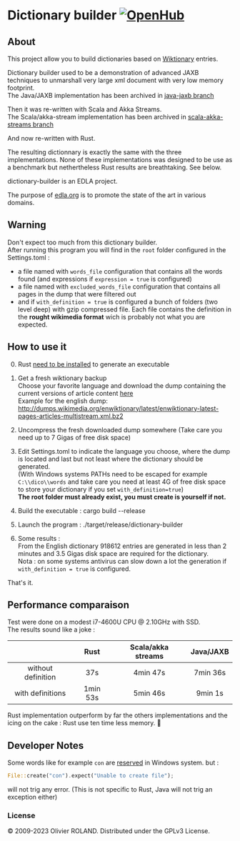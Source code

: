 # Dictionary builder [![OpenHub](http://www.openhub.net/p/dictionary-builder/widgets/project_thin_badge.gif)](https://www.openhub.net/p/dictionary-builder)
## About ##
This project allow you to build dictionaries based on [Wiktionary](http://www.wiktionary.org/) entries.   

Dictionary builder used to be a demonstration of advanced JAXB techniques to unmarshall very large xml document with very low memory footprint.   
The Java/JAXB implementation has been archived in [java-jaxb branch](https://github.com/newca12/dictionary-builder/tree/java-jaxb)

Then it was re-written with Scala and Akka Streams.  
The Scala/akka-stream implementation has been archived in [scala-akka-streams branch](https://github.com/newca12/dictionary-builder/tree/scala-akka-streams)

And now re-written with Rust.

The resulting dictionnary is exactly the same with the three implementations.
None of these implementations was designed to be use as a benchmark but nethertheless Rust results are breathtaking. See below.

dictionary-builder is an EDLA project.

The purpose of [edla.org](https://edla.org) is to promote the state of the art in various domains.

## Warning ##

Don't expect too much from this dictionary builder.  
After running this program you will find in the ```root``` folder configured in the Settings.toml :  
* a file named with ```words_file``` configuration that contains all the words found (and expressions if ```expression = true``` is configured)
* a file named with ```excluded_words_file``` configuration that contains all pages in the dump that were filtered out  
* and if ```with_definition = true``` is configured a bunch of folders (two level deep) with gzip compressed file. Each file contains the definition in the **rought wikimedia format** wich is probably not what you are expected.


## How to use it ##

0. Rust [need to be installed](https://doc.rust-lang.org/book/ch01-01-installation.html) to generate an executable

1. Get a fresh wiktionary backup   
Choose your favorite language and download the dump containing the current versions of article content [here](http://download.wikimedia.org/backup-index.html)  
Example for the english dump:
http://dumps.wikimedia.org/enwiktionary/latest/enwiktionary-latest-pages-articles-multistream.xml.bz2

2. Uncompress the fresh downloaded dump somewhere (Take care you need up to 7 Gigas of free disk space)

3. Edit Settings.toml to indicate the language you choose, where the dump is located and last but not least where the dictionary should be generated.  
(With Windows systems PATHs need to be escaped for example `C:\\dico\\words` and take care you need at least 4G of free disk space to store your dictionary if you set `with_definition=true`)  
**The root folder must already exist, you must create is yourself if not.** 

4. Build the executable : cargo build --release  

5. Launch the program : ./target/release/dictionary-builder

6. Some results :  
From the English dictionary 918612 entries are generated in less than 2 minutes and 3.5 Gigas disk space are required for the dictionary.  
Nota : on some systems antivirus can slow down a lot the generation if ```with_definition = true``` is configured.

That's it.

## Performance comparaison ##

Test were done on a modest i7-4600U CPU @ 2.10GHz with SSD.  
The results sound like a joke :

|| Rust  | Scala/akka streams | Java/JAXB |
| :---:| :---: | :---: | :---: |
| without definition| 37s  | 4min 47s  | 7min 36s |
| with definitions | 1min 53s  | 5min 46s  | 9min 1s |

Rust implementation outperform by far the others implementations and the icing on the cake : Rust use ten time less memory. :rocket:

## Developer Notes ##

Some words like for example `con` are [reserved](https://superuser.com/questions/86999/why-cant-i-name-a-folder-or-file-con-in-windows) in Windows system. but :
``` rust
File::create("con").expect("Unable to create file"); 
````
will not trig any error. (This is not specific to Rust, Java will not trig an exception either)

### License ###
© 2009-2023 Olivier ROLAND. Distributed under the GPLv3 License.

